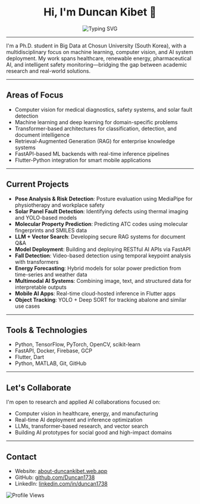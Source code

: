 <h1 align="center">Hi, I'm Duncan Kibet 👋</h1>

<p align="center">
  <img src="https://readme-typing-svg.herokuapp.com?font=Fira+Code&size=22&pause=1000&color=F7F7F7&center=true&vCenter=true&width=420&lines=PhD+Student+in+Big+Data;Computer+Vision+%7C+ML+%7C+LLMs;From+Research+to+Real-World+Impact" alt="Typing SVG" />
</p>

---
I'm a Ph.D. student in Big Data at Chosun University (South Korea), with a multidisciplinary focus on machine learning, computer vision, and AI system deployment. My work spans healthcare, renewable energy, pharmaceutical AI, and intelligent safety monitoring—bridging the gap between academic research and real-world solutions.

---

## Areas of Focus

- Computer vision for medical diagnostics, safety systems, and solar fault detection  
- Machine learning and deep learning for domain-specific problems  
- Transformer-based architectures for classification, detection, and document intelligence  
- Retrieval-Augmented Generation (RAG) for enterprise knowledge systems  
- FastAPI-based ML backends with real-time inference pipelines  
- Flutter-Python integration for smart mobile applications

---

## Current Projects

- **Pose Analysis & Risk Detection**: Posture evaluation using MediaPipe for physiotherapy and workplace safety  
- **Solar Panel Fault Detection**: Identifying defects using thermal imaging and YOLO-based models  
- **Molecular Property Prediction**: Predicting ATC codes using molecular fingerprints and SMILES data  
- **LLM + Vector Search**: Developing secure RAG systems for document Q&A  
- **Model Deployment**: Building and deploying RESTful AI APIs via FastAPI  
- **Fall Detection**: Video-based detection using temporal keypoint analysis with transformers  
- **Energy Forecasting**: Hybrid models for solar power prediction from time-series and weather data  
- **Multimodal AI Systems**: Combining image, text, and structured data for interpretable outputs  
- **Mobile AI Apps**: Real-time cloud-hosted inference in Flutter apps  
- **Object Tracking**: YOLO + Deep SORT for tracking abalone and similar use cases

---

## Tools & Technologies

- Python, TensorFlow, PyTorch, OpenCV, scikit-learn  
- FastAPI, Docker, Firebase, GCP  
- Flutter, Dart  
- Python, MATLAB, Git, GitHub

---

## Let's Collaborate

I'm open to research and applied AI collaborations focused on:

- Computer vision in healthcare, energy, and manufacturing  
- Real-time AI deployment and inference optimization  
- LLMs, transformer-based research, and vector search  
- Building AI prototypes for social good and high-impact domains

---

## Contact

- Website: [about-duncankibet.web.app](https://about-duncankibet.web.app)  
- GitHub: [github.com/Duncan1738](https://github.com/Duncan1738)  
- LinkedIn: [linkedin.com/in/duncan1738](https://linkedin.com/in/duncan1738)

![Profile Views](https://komarev.com/ghpvc/?username=Duncan1738&label=Profile+Views&color=0e75b6&style=flat)
